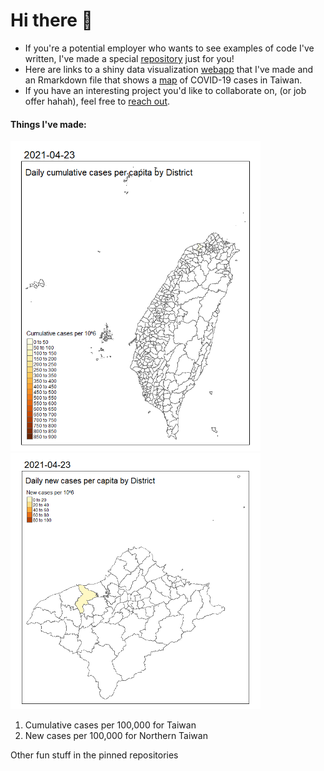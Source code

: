 # Hi there 👋
- If you're a potential employer who wants to see examples of code I've written, I've made a special <a href="https://github.com/Russell-Shean/Code-Portfolio">repository</a> just for you!
- Here are links to a shiny data visualization <a href="https://russ-tmu.shinyapps.io/twitter_shiny/">webapp</a> that I've made and an Rmarkdown file that shows a <a href="" >map</a> of COVID-19 cases in Taiwan. 
- If you have an interesting project you'd like to collaborate on, (or job offer hahah), feel free to <a href="https://www.linkedin.com/in/russell-shean/" target="_blank" rel="noopener noreferrer">reach out</a>.

#### Things I've made: 
<img src="https://github.com/Russell-Shean/Covid_SHINY_MAP/raw/main/Graphs%20and%20GIFS/quanguo_prev.gif" width="400" height="auto" /><img src="https://github.com/Russell-Shean/Covid_SHINY_MAP/raw/main/Graphs%20and%20GIFS/beibu_inc.gif" width="400" height="auto" />

1. Cumulative cases per 100,000 for Taiwan
2. New cases per 100,000 for Northern Taiwan

Other fun stuff in the pinned repositories

<!--
**Russell-Shean/Russell-Shean** is a ✨ _special_ ✨ repository because its `README.md` (this file) appears on your GitHub profile.


